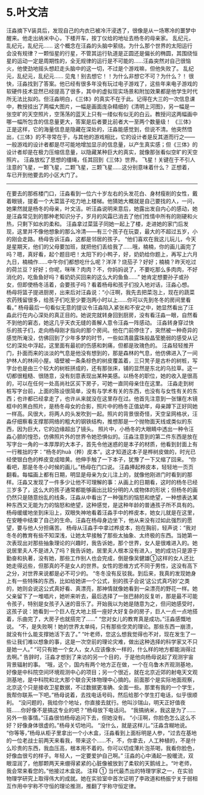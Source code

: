 # 5.叶文洁

汪淼摘下V装具后，发现自己的内衣已被冷汗浸透了，很像是从一场寒冷的噩梦中醒来。他走出纳米中心，下楼开车，按丁仪给的地址去杨冬的母亲家。
乱纪元，乱纪元，乱纪元……
这个概念在汪淼的头脑中萦绕。为什么那个世界的太阳运行会没有规律？一颗恒星的行星，不管其运行轨道是正圆还是偏长的椭圆，其围绕恒星的运动一定是周期性的，全无规律的运行是不可能的……汪淼突然对自己很恼火，他使劲地摇头想赶走头脑中的这一切，不过是个游戏嘛，但他失败了。
乱纪元，乱纪元，乱纪元……
见鬼！别去想它！！为什么非想它不可？为什么？！
很快，汪淼找到了答案。他已经有很多年没有玩过电子游戏了，这些年来电子游戏的软硬件技术显然已经提高了很多，其中的虚拟现实场景和附加效果都是他学生时代所无法比拟的。但汪淼明白，《三体》的真实不在于此。记得在大三的一次信息课中，教授挂出了两幅大图片，一幅是画面庞杂精细的《清明上河图》，另一幅是一张空旷的天空照片，空荡荡的蓝天上只有一缕似有似无的白云。教授问这两幅画中哪一幅所包含的信息量更大，答案是后者要比前者大一至两个数量级！
《三体》正是这样，它的海量信息是隐藏在深处的，汪淼能感觉到，但说不清。他突然悟出，《三体》的不寻常在于，与其他的游戏相比，它的设计者是反其道而行之——一般游戏的设计者都是尽可能地增加显示的信息量，以产生真实感；但《三体》的设计者却是在极力压缩信息量，以隐藏某种巨大的真实，就像那张看似空旷的天空照片。
汪淼放松了思想的缰绳，任其回到《三体》世界。
飞星！关键在于不引人注意的飞星，一颗飞星，二颗飞星，三颗飞星……这分别意味着什么？
正想着，车已开到他要去的小区大门了。

---

在要去的那栋楼门口，汪淼看到一位六十岁左右的头发花白、身材瘦削的女性，戴着眼镜，提着一个大菜篮子吃力地上楼梯。他猜她大概就是自己要找的人，一问，她果然就是杨冬的母亲，叶文洁。听汪淼说明来意后，她露出发自内心的感动，她是汪淼常见到的那种老知识分子，岁月的风霜已消去了他们性情中所有的刚硬和火热，只剩下如水的柔和。
汪淼拿过菜篮子同她一起上了楼，走进她的家门后发现，这里并不像他想象的那么冷清——有三个孩子在玩耍，最大的不超过五岁，小的刚会走路。杨母告诉汪淼，这都是邻居的孩子。
“他们喜欢在我这儿玩儿，今天是星期天，他们的父母要加班，就把他们丢给我了……哦，楠楠，你的画儿画完了吗？嗯，真好看，起个题目吧！太阳下的小鸭子，好，奶奶给你题上，再写上六月九日，楠楠作……中午你们都想吃什么呢？洋洋？烧茄子？好好；楠楠？昨天吃过的荷兰豆？好好；你呢，咪咪？肉肉？不，你妈妈说了，不要吃那么多肉肉，不好消化的，吃鱼鱼好吗？看奶奶买回来的这么大的鱼鱼……”
她肯定想要孙子或孙女，但即使杨冬活着，会要孩子吗？看着杨母和孩子们投入地对话，汪淼心想。
杨母将篮子提进厨房，出来后对汪淼说：“小汪啊，我先去把菜泡上，现在的蔬菜农药残留很多，给孩子们吃至少要泡两小时以上……你可以先到冬冬的房间里看看。”
杨母最后一句看似无意的提议令汪淼陷入紧张和不安之中，她显然看出了汪淼此行在内心深处的真正目的。她说完就转身回到厨房，没有看汪淼一眼，自然看不到他的窘态，她这几乎天衣无缝的善解人意令汪淼一阵感动。
汪淼转身穿过快乐的孩子们，走向杨母刚才指向的那个房间。他在门前停住了，突然被一种奇异的感觉所淹没，仿佛回到了少年多梦的时节，一些如清晨露珠般晶莹脆弱的感受从记忆的深处中浮起，这里面有最初的伤感和刺痛，但都是玫瑰色的。
汪淼轻轻推开门，扑面而来的淡淡的气息是他没有想到的，那是森林的气息，他仿佛进入了一间护林人的林间小屋。墙壁被一条条棕色的树皮覆盖着，三只凳子是古朴的树桩，写字台也是由三个较大的树桩拼成的，还有那张床，铺的显然是东北的乌拉草。这一切都很粗糙、很随意，没有刻意表现出某种美感。以杨冬的职位，她的收入是很高的，可以在任何一处高尚社区买下房子，可她一直同母亲住在这里。
汪淼走到树桩写字台前，上面的陈设很简单，没有与学术有关的东西，也没有与女性有关的东西；也许都已经拿走了，也许从来就没在这里存在过。他首先注意到一张镶在木镜框中的黑白照片，是杨冬母女的合影，照片中的杨冬正值幼年，母亲蹲下正好同她一样高。风很大，将两人的头发吹到一起。照片的背景很奇怪，天空呈网格状，汪淼仔细察看支撑那网络的粗大的钢铁结构，推想那是一个抛物面天线或类似的东西，因为巨大，它的边缘超出了镜头。
照片中，小杨冬的大眼睛中透出一种令汪淼心颤的惶恐，仿佛照片外的世界令她恐惧似的。汪淼注意到的第二件东西是放在写字台一角的一本厚厚的大本子，首先令他迷惑的是本子的材质，他看到封面上有一行稚拙的字：“杨冬的huà（桦）皮本”。这才知道这本子是桦树皮做的，时光已经使银白色的桦皮变成暗黄。他伸手触了一下本子，犹豫了一下又缩了回来。
“你看吧，那是冬冬小时候的画儿。”杨母在门口说。
汪淼捧起桦皮本，轻轻地一页页翻看。每幅画上都有日期，明显是母亲为女儿注上的，就像他刚进门时看到的那样。汪淼又发现了一件多少让他不可理解的事：从画上的日期看，这时的杨冬已经三岁多了，这么大的孩子通常都能够画出比较分明的人或物体的形状；但杨冬的画仍然只是随意纷乱的线条，汪淼从中看出了一种强烈的恼怒和绝望，一种想表达某种东西又无能为力的恼怒和绝望，这种感觉，是这种年龄的普通孩子所不具有的。
杨母缓缓地坐到床沿上，双眼失神地看着汪淼手中的桦皮本，她女儿就是在这里，在安睡中结束了自己的生命。汪淼在杨母身边坐下，他从来没有过如此强烈的愿望，要与他人分担痛苦。
杨母从汪淼手中拿过桦皮本，抱在胸前，轻声说：“我对冬冬的教育有些不知深浅，让她太早接触了那些太抽象、太终极的东西。当她第一次表现出对那些抽象理论的兴趣时，我告诉她，那个世界，女人是很难进入的。她说居里夫人不是进入了吗？我告诉她，居里夫人根本没有进入，她的成功只是源于勤奋和执著，没有她，那些工作别人也会完成，倒是像吴健雄①这样的女人还比她走得远些，但那真的不是女人的世界。女性的思维方式不同于男性，这没有高下之分，对世界来说都是必不可少的。
“冬冬没有反驳我。到后来，我真的发现她身上有一些特殊的东西，比如给她讲一个公式，别的孩子会说‘这公式真巧妙’之类的，她则会说这公式真好看、真漂亮，那神情就像她看到一朵漂亮的野花一样。她父亲留下了一堆唱片，她听来听去，最后选择了一张巴赫的反复听，那是最不可能令孩子，特别是女孩子入迷的音乐了。开始我以为她是随意为之，但问她感受时，这孩子说：她看到一个巨人在大地上搭一座好大好复杂的房子，巨人一点一点地搭着，乐曲完了，大房子也就搭完了……”
“您对女儿的教育真是成功。”汪淼感慨地说。
“不，是失败啊！她的世界太单纯，只有那些空灵的理论。那些东西一崩溃，就没有什么能支撑她活下去了。”
“叶老师，您这么想我觉得也不对，现在发生了一些让我们难以想象的事，这是一次空前的理论灾难，做出这种选择的科学家又不只是她一人。”
“可只有她一个女人，女人应该像水一样的，什么样的地方都能淌得过去啊。”
告辞时，汪淼才想到了来访的另一个目的，于是他向杨母说起了观测宇宙背景辐射的事。
“哦，这个，国内有两个地方正在做，一个在乌鲁木齐观测基地，好像是中科院空间环境观测中心的项目；另一个很近，就在北京近郊的射电天文观测基地，是中科院和北大那个联合天体物理中心搞的。前面那个是实际地面观察，北京这个只是接收卫星数据，不过数据更准确、全面一些。那里有我的一个学生，我帮你联系一下吧。”杨母说着，去找电话号码，然后给那个学生打电话，似乎很顺利。
“没问题的，我给你个地址，你直接去就行。他叫沙瑞山，明天正好值夜班……你好像不是搞这专业的吧？”杨母放下电话问。
“我搞纳米，我这是为了……另外一些事情。”汪淼很怕杨母追问下去，但她没有。
“小汪啊，你脸色怎么这么不好？好像身体很虚的。”杨母关切地问。
“没什么，就是这样儿。”汪淼含糊地说。
“你等等，”杨母从柜子里拿出一个小木盒，汪淼看到上面标明是人参，“过去在基地的一位老战士前两天来看我，带来这个……不，不，你拿去，人工种植的，不是什么珍贵的东西，我血压高，根本用不着的。你可以切成薄片泡茶喝，我看你脸色，好像血很亏的样子。年轻人，一定要爱护自己啊。”
汪淼的心中涌起一股暖流，双眼湿润了，他那颗两天来绷得紧紧的心脏像被放到了柔软的天鹅绒上。“叶老师，我会常来看您的。”他接过木盒说。
注释
① 当代最杰出的特理学家之一，在实验物理学研究上取得伟大的成就。她在实验室中首次证明了李政道和杨振宁关于弱相互作用中宇称不守恒的理论推测，推翻了宇称守恒定律。
